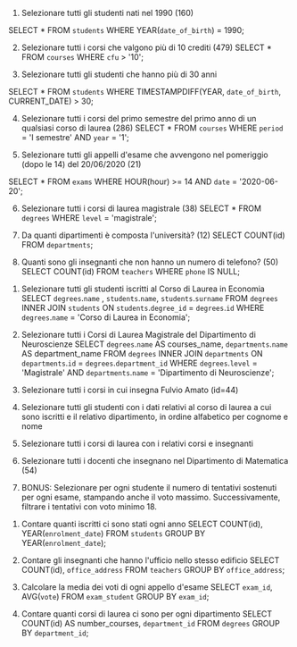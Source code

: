 1. Selezionare tutti gli studenti nati nel 1990 (160)
<!-- SELECT * 
FROM `students`
WHERE `date_of_birth` 
LIKE '1990%'; -->

SELECT * 
FROM `students` 
WHERE YEAR(`date_of_birth`) = 1990;

2. Selezionare tutti i corsi che valgono più di 10 crediti (479)
SELECT * 
FROM `courses`
WHERE `cfu` > '10';

3. Selezionare tutti gli studenti che hanno più di 30 anni
<!-- SELECT * 
FROM `students` 
WHERE (YEAR(CURRENT_DATE) - YEAR(`date_of_birth`)) > 30; -->

SELECT * 
FROM `students` 
WHERE TIMESTAMPDIFF(YEAR, `date_of_birth`, CURRENT_DATE) > 30;

4. Selezionare tutti i corsi del primo semestre del primo anno di un qualsiasi corso di laurea (286)
SELECT * 
FROM `courses`
WHERE `period` = 'I semestre'
AND `year` = '1';

5. Selezionare tutti gli appelli d'esame che avvengono nel pomeriggio (dopo le 14) del 20/06/2020 (21)
<!-- SELECT * 
FROM `exams`
WHERE `hour` > '14%'
AND `date` = '2020-06-20'; -->

SELECT * 
FROM `exams` 
WHERE HOUR(hour) >= 14 
AND `date` = '2020-06-20';

6. Selezionare tutti i corsi di laurea magistrale (38)
SELECT * 
FROM `degrees`
WHERE `level` = 'magistrale';

7. Da quanti dipartimenti è composta l'università? (12)
SELECT COUNT(id) 
FROM `departments`;

8. Quanti sono gli insegnanti che non hanno un numero di telefono? (50)
SELECT COUNT(id) 
FROM `teachers`
WHERE `phone` IS NULL;


<!-- Query con JOIN -->

1. Selezionare tutti gli studenti iscritti al Corso di Laurea in Economia
SELECT `degrees`.`name` , `students`.`name`, `students`.`surname`
FROM `degrees` 
INNER JOIN `students`
ON `students`.`degree_id` = `degrees`.`id`
WHERE `degrees`.`name` = 'Corso di Laurea in Economia';

2. Selezionare tutti i Corsi di Laurea Magistrale del Dipartimento di
Neuroscienze
SELECT `degrees`.`name` AS courses_name, `departments`.`name` AS department_name
FROM `degrees`
INNER JOIN `departments`
ON `departments`.`id` = `degrees`.`department_id`
WHERE `degrees`.`level` = 'Magistrale'
AND `departments`.`name` = 'Dipartimento di Neuroscienze';

3. Selezionare tutti i corsi in cui insegna Fulvio Amato (id=44)
4. Selezionare tutti gli studenti con i dati relativi al corso di laurea a cui
sono iscritti e il relativo dipartimento, in ordine alfabetico per cognome e
nome
5. Selezionare tutti i corsi di laurea con i relativi corsi e insegnanti
6. Selezionare tutti i docenti che insegnano nel Dipartimento di
Matematica (54)
7. BONUS: Selezionare per ogni studente il numero di tentativi sostenuti
per ogni esame, stampando anche il voto massimo. Successivamente,
filtrare i tentativi con voto minimo 18.


<!-- Query con GROUP BY -->

1. Contare quanti iscritti ci sono stati ogni anno
SELECT COUNT(id), YEAR(`enrolment_date`)
FROM `students`
GROUP BY YEAR(`enrolment_date`);

2. Contare gli insegnanti che hanno l'ufficio nello stesso edificio
SELECT COUNT(id), `office_address` 
FROM `teachers`
GROUP BY `office_address`;

3. Calcolare la media dei voti di ogni appello d'esame
SELECT `exam_id`, AVG(`vote`)
FROM `exam_student`
GROUP BY `exam_id`;

4. Contare quanti corsi di laurea ci sono per ogni dipartimento
SELECT COUNT(id) AS number_courses, `department_id` 
FROM `degrees`
GROUP BY `department_id`;